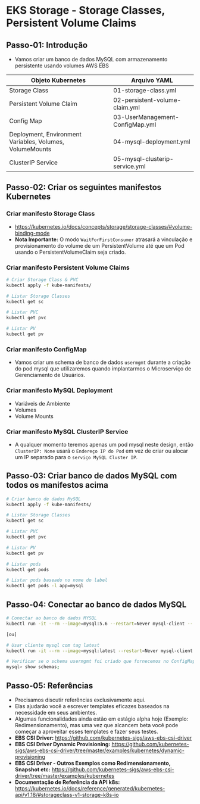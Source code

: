 # EKS Storage - Storage Classes, Persistent Volume Claims

## Passo-01: Introdução
- Vamos criar um banco de dados MySQL com armazenamento persistente usando volumes AWS EBS

| Objeto Kubernetes                                         | Arquivo YAML |
| --------------------------------------------------------- | -------------------------------- |
| Storage Class                                             | 01-storage-class.yml             |
| Persistent Volume Claim                                   | 02-persistent-volume-claim.yml   |
| Config Map                                                | 03-UserManagement-ConfigMap.yml  |
| Deployment, Environment Variables, Volumes, VolumeMounts  | 04-mysql-deployment.yml          |
| ClusterIP Service                                         | 05-mysql-clusterip-service.yml   |

## Passo-02: Criar os seguintes manifestos Kubernetes
### Criar manifesto Storage Class
- https://kubernetes.io/docs/concepts/storage/storage-classes/#volume-binding-mode
- **Nota Importante:** O modo `WaitForFirstConsumer` atrasará a vinculação e provisionamento do volume de um PersistentVolume até que um Pod usando o PersistentVolumeClaim seja criado. 

### Criar manifesto Persistent Volume Claims
```bash
# Criar Storage Class & PVC
kubectl apply -f kube-manifests/

# Listar Storage Classes
kubectl get sc

# Listar PVC
kubectl get pvc 

# Listar PV
kubectl get pv
```

### Criar manifesto ConfigMap
- Vamos criar um schema de banco de dados `usermgmt` durante a criação do pod mysql que utilizaremos quando implantarmos o Microserviço de Gerenciamento de Usuários. 

### Criar manifesto MySQL Deployment
- Variáveis de Ambiente
- Volumes
- Volume Mounts

### Criar manifesto MySQL ClusterIP Service
- A qualquer momento teremos apenas um pod mysql neste design, então `ClusterIP: None` usará o `Endereço IP do Pod` em vez de criar ou alocar um IP separado para o `serviço MySQL Cluster IP`.   

## Passo-03: Criar banco de dados MySQL com todos os manifestos acima
```bash
# Criar banco de dados MySQL
kubectl apply -f kube-manifests/

# Listar Storage Classes
kubectl get sc

# Listar PVC
kubectl get pvc 

# Listar PV
kubectl get pv

# Listar pods
kubectl get pods 

# Listar pods baseado no nome do label
kubectl get pods -l app=mysql
```

## Passo-04: Conectar ao banco de dados MySQL
```bash
# Conectar ao banco de dados MYSQL
kubectl run -it --rm --image=mysql:5.6 --restart=Never mysql-client -- mysql -h mysql -pdbpassword11

[ou]

# Usar cliente mysql com tag latest
kubectl run -it --rm --image=mysql:latest --restart=Never mysql-client -- mysql -h mysql -pdbpassword11

# Verificar se o schema usermgmt foi criado que fornecemos no ConfigMap
mysql> show schemas;
```

## Passo-05: Referências
- Precisamos discutir referências exclusivamente aqui. 
- Elas ajudarão você a escrever templates eficazes baseados na necessidade em seus ambientes. 
- Algumas funcionalidades ainda estão em estágio alpha hoje (Exemplo: Redimensionamento), mas uma vez que alcancem beta você pode começar a aproveitar esses templates e fazer seus testes. 
- **EBS CSI Driver:** https://github.com/kubernetes-sigs/aws-ebs-csi-driver
- **EBS CSI Driver Dynamic Provisioning:**  https://github.com/kubernetes-sigs/aws-ebs-csi-driver/tree/master/examples/kubernetes/dynamic-provisioning
- **EBS CSI Driver - Outros Exemplos como Redimensionamento, Snapshot etc:** https://github.com/kubernetes-sigs/aws-ebs-csi-driver/tree/master/examples/kubernetes
- **Documentação de Referência da API k8s:** https://kubernetes.io/docs/reference/generated/kubernetes-api/v1.18/#storageclass-v1-storage-k8s-io


